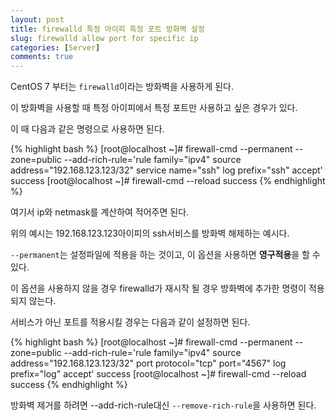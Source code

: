 ```yaml
---
layout: post
title: firewalld 특정 아이피 특정 포트 방화벽 설정
slug: firewalld allow port for specific ip
categories: [Server]
comments: true
---
```


CentOS 7 부터는 `firewalld`이라는 방화벽을 사용하게 된다.

이 방화벽을 사용할 때 특정 아이피에서 특정 포트만 사용하고 싶은 경우가 있다.

이 때 다음과 같은 명령으로 사용하면 된다.

{% highlight bash %}
[root@localhost ~]# firewall-cmd --permanent --zone=public --add-rich-rule='rule family="ipv4" source address="192.168.123.123/32" service name="ssh" log prefix="ssh" accept'
success
[root@localhost ~]# firewall-cmd --reload
success
{% endhighlight %}
 

여기서 ip와 netmask를 계산하여 적어주면 된다.

위의 예시는 192.168.123.123아이피의 ssh서비스를 방화벽 해제하는 예시다.

`--permanent`는 설정파일에 적용을 하는 것이고, 이 옵션을 사용하면 **영구적용**을 할 수 있다.

이 옵션을 사용하지 않을 경우 firewalld가 재시작 될 경우 방화벽에 추가한 명령이 적용되지 않는다.

서비스가 아닌 포트를 적용시킬 경우는 다음과 같이 설정하면 된다.

{% highlight bash %}
[root@localhost ~]# firewall-cmd --permanent --zone=public --add-rich-rule='rule family="ipv4" source address="192.168.123.123/32" port protocol="tcp" port="4567" log prefix="log" accept'
success
[root@localhost ~]# firewall-cmd --reload
success
{% endhighlight %}
 
방화벽 제거를 하려면 --add-rich-rule대신 `--remove-rich-rule`을 사용하면 된다.